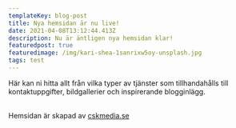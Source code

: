 ```yaml
---
templateKey: blog-post
title: Nya hemsidan är nu live!
date: 2021-04-08T13:12:44.413Z
description: Nu är äntligen nya hemsidan klar!
featuredpost: true
featuredimage: /img/kari-shea-1sanrixw5oy-unsplash.jpg
tags: test
---
```

Här kan ni hitta allt från vilka typer av tjänster som tillhandahålls till kontaktuppgifter, bildgallerier och inspirerande blogginlägg.

\
Hemsidan är skapad av [cskmedia.se](www.cskmedia.se)